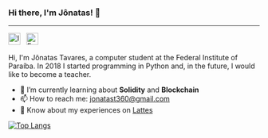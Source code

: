 ### Hi there, I'm Jônatas! 👋
---
<a href="instagram.com/jtavares.py"><img src="https://cdn2.iconfinder.com/data/icons/social-media-2285/512/1_Instagram_colored_svg_1-256.png" height="24px" title="Instagram" alt="Instagram Logo" /></a>&nbsp;&nbsp;
<a href="mailto:jonatast360@gmail.com"><img src="https://cdn4.iconfinder.com/data/icons/logos-brands-in-colors/48/google-gmail-256.png" height="24px" title="E-mail" alt="E-mail Logo" /></a>

Hi, I'm Jônatas Tavares, a computer student at the Federal Institute of Paraíba. In 2018 I started programming in Python and, in the future, I would like to become a teacher.

- 🌱 I’m currently learning about **Solidity** and **Blockchain**
- 📫 How to reach me: [jonatast360@gmail.com](mailto:jonatastavares.py)
- 📄 Know about my experiences on [Lattes](http://lattes.cnpq.br/7504155103635847)

[![Top Langs](https://github-readme-stats.vercel.app/api/top-langs/?username=TavaresJonatas&layout=compact)](https://github.com/anuraghazra/github-readme-stats)

<!--
### Hi there 👋

**TavaresJonatas/TavaresJonatas** is a ✨ _special_ ✨ repository because its `README.md` (this file) appears on your GitHub profile.

Here are some ideas to get you started:

- 🔭 I’m currently working on ...
- 🌱 I’m currently learning ...
- 👯 I’m looking to collaborate on ...
- 🤔 I’m looking for help with ...
- 💬 Ask me about ...
- 📫 How to reach me: ...
- 😄 Pronouns: ...
- ⚡ Fun fact: ...
-->
